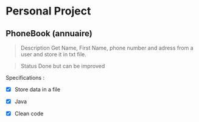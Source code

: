# Personal Project
## PhoneBook (annuaire)
>Description 
Get Name, First Name, phone number and adress from a user and store it in txt file.

>Status
Done but can be improved

Specifications :
- [x] Store data in a file
- [x] Java
- [x] Clean code

